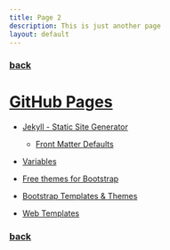 ```yaml
---
title: Page 2
description: This is just another page
layout: default
---
```


### [back](./)

# [GitHub Pages](https://pages.github.com/)

- [Jekyll - Static Site Generator](
   https://www.youtube.com/watch?v=T1itpPvFWHI&list=PLLAZ4kZ9dFpOPV5C5Ay0pHaa0RJFhcmcB
  )

  - [Front Matter Defaults](
     https://youtu.be/CLCaJJ1zUHU
    )

- [Variables](
   https://jekyllrb.com/docs/variables/
  )

- [Free themes for Bootstrap](
   https://bootswatch.com/
  )

- [Bootstrap Templates & Themes](
   https://wrapbootstrap.com/
  )

- [Web Templates](
   https://themeforest.net/
  )

### [back](./)

